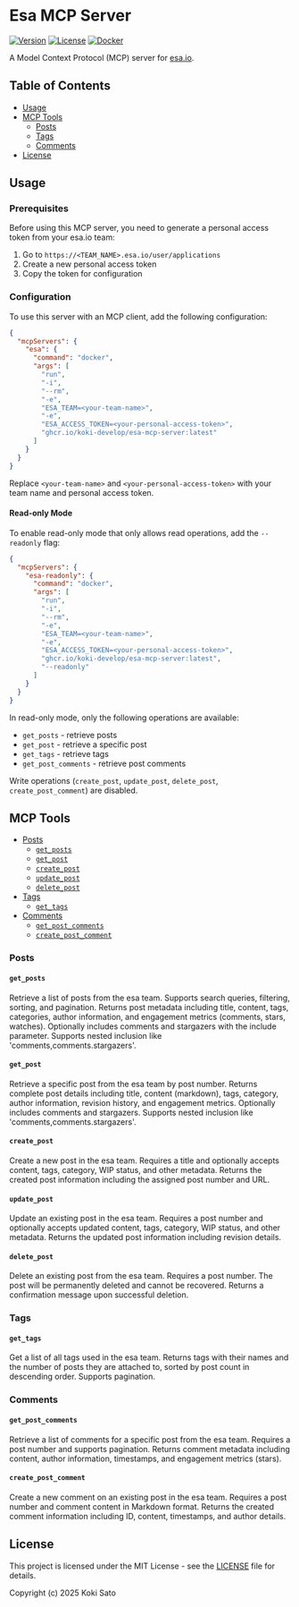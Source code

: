 # Esa MCP Server

[![Version](https://img.shields.io/github/v/release/koki-develop/esa-mcp-server)](https://github.com/koki-develop/esa-mcp-server/releases/latest)
[![License](https://img.shields.io/github/license/koki-develop/esa-mcp-server)](./LICENSE)
[![Docker](https://img.shields.io/badge/docker-ghcr.io-blue.svg)](https://github.com/koki-develop/esa-mcp-server/pkgs/container/esa-mcp-server)

A Model Context Protocol (MCP) server for [esa.io](https://esa.io).

## Table of Contents

- [Usage](#usage)
- [MCP Tools](#mcp-tools)
  - [Posts](#posts)
  - [Tags](#tags)
  - [Comments](#comments)
- [License](#license)

## Usage

### Prerequisites

Before using this MCP server, you need to generate a personal access token from your esa.io team:

1. Go to `https://<TEAM_NAME>.esa.io/user/applications`
2. Create a new personal access token
3. Copy the token for configuration

### Configuration

To use this server with an MCP client, add the following configuration:

```json
{
  "mcpServers": {
    "esa": {
      "command": "docker",
      "args": [
        "run",
        "-i",
        "--rm",
        "-e",
        "ESA_TEAM=<your-team-name>",
        "-e",
        "ESA_ACCESS_TOKEN=<your-personal-access-token>",
        "ghcr.io/koki-develop/esa-mcp-server:latest"
      ]
    }
  }
}
```

Replace `<your-team-name>` and `<your-personal-access-token>` with your team name and personal access token.

#### Read-only Mode

To enable read-only mode that only allows read operations, add the `--readonly` flag:

```json
{
  "mcpServers": {
    "esa-readonly": {
      "command": "docker",
      "args": [
        "run",
        "-i",
        "--rm",
        "-e",
        "ESA_TEAM=<your-team-name>",
        "-e",
        "ESA_ACCESS_TOKEN=<your-personal-access-token>",
        "ghcr.io/koki-develop/esa-mcp-server:latest",
        "--readonly"
      ]
    }
  }
}
```

In read-only mode, only the following operations are available:
- `get_posts` - retrieve posts
- `get_post` - retrieve a specific post
- `get_tags` - retrieve tags
- `get_post_comments` - retrieve post comments

Write operations (`create_post`, `update_post`, `delete_post`, `create_post_comment`) are disabled.

## MCP Tools

- [Posts](#posts)
  - [`get_posts`](#get_posts)
  - [`get_post`](#get_post)
  - [`create_post`](#create_post)
  - [`update_post`](#update_post)
  - [`delete_post`](#delete_post)
- [Tags](#tags)
  - [`get_tags`](#get_tags)
- [Comments](#comments)
  - [`get_post_comments`](#get_post_comments)
  - [`create_post_comment`](#create_post_comment)

### Posts

#### `get_posts`

Retrieve a list of posts from the esa team. Supports search queries, filtering, sorting, and pagination. Returns post metadata including title, content, tags, categories, author information, and engagement metrics (comments, stars, watches). Optionally includes comments and stargazers with the include parameter. Supports nested inclusion like 'comments,comments.stargazers'.

#### `get_post`

Retrieve a specific post from the esa team by post number. Returns complete post details including title, content (markdown), tags, category, author information, revision history, and engagement metrics. Optionally includes comments and stargazers. Supports nested inclusion like 'comments,comments.stargazers'.

#### `create_post`

Create a new post in the esa team. Requires a title and optionally accepts content, tags, category, WIP status, and other metadata. Returns the created post information including the assigned post number and URL.

#### `update_post`

Update an existing post in the esa team. Requires a post number and optionally accepts updated content, tags, category, WIP status, and other metadata. Returns the updated post information including revision details.

#### `delete_post`

Delete an existing post from the esa team. Requires a post number. The post will be permanently deleted and cannot be recovered. Returns a confirmation message upon successful deletion.

### Tags

#### `get_tags`

Get a list of all tags used in the esa team. Returns tags with their names and the number of posts they are attached to, sorted by post count in descending order. Supports pagination.

### Comments

#### `get_post_comments`

Retrieve a list of comments for a specific post from the esa team. Requires a post number and supports pagination. Returns comment metadata including content, author information, timestamps, and engagement metrics (stars).

#### `create_post_comment`

Create a new comment on an existing post in the esa team. Requires a post number and comment content in Markdown format. Returns the created comment information including ID, content, timestamps, and author details.
## License

This project is licensed under the MIT License - see the [LICENSE](./LICENSE) file for details.

Copyright (c) 2025 Koki Sato
